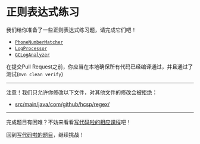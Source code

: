 # 正则表达式练习

我们给你准备了一些正则表达式练习题，请完成它们吧！

- [`PhoneNumberMatcher`](https://github.com/hcsp/regular-expression-in-action/blob/master/src/main/java/com/github/hcsp/regex/PhoneNumberMatcher.java)
- [`LogProcessor`](https://github.com/hcsp/regular-expression-in-action/blob/master/src/main/java/com/github/hcsp/regex/LogProcessor.java)
- [`GCLogAnalyzer`](https://github.com/hcsp/regular-expression-in-action/blob/master/src/main/java/com/github/hcsp/regex/GCLogAnalyzer.java)

在提交Pull Request之前，你应当在本地确保所有代码已经编译通过，并且通过了测试(`mvn clean verify`)

-----
注意！我们只允许你修改以下文件，对其他文件的修改会被拒绝：
- [src/main/java/com/github/hcsp/regex/](https://github.com/hcsp/regular-expression-in-action/blob/master/src/main/java/com/github/hcsp/regex/)
-----


完成题目有困难？不妨来看看[写代码啦的相应课程](https://xiedaimala.com/tasks/9bf0fb20-929d-4e17-891a-4673291d74a0)吧！

回到[写代码啦的题目](https://xiedaimala.com/tasks/9bf0fb20-929d-4e17-891a-4673291d74a0/quizzes/1b0fc390-74ad-4f55-b355-90b8a9154cc5)，继续挑战！ 
